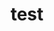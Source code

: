 ---
layout: profile
title : test
Name: Harsh Sharma
University: Maharaja Surajmal Institute of Technology
City: Gurgaon
Country: India
Bio: Hi, this is Harsh. I am a penultimate year  student at MSIT Delhi pursuing my Bachelor's Degree in Information Technology. I'm passionate about working on Open source. I like to cook things with code and serving them in the browser. I am a Web Developer and DevOps enthusiast. I am currently a part of the MLH fellowship. I love experimenting with different technologies but I have a soft corner for Javascript.
Favourite-Programming-Languages: TypeScript, JavaScript , C++
Interests-Outside-Of-Tech: Music, Cooking
GitHub: https://github.com/harshsharma6401
LinkedIn: linkedin.com/in/harsh-sharma-486a38211
Twitter: NA
Image: https://drive.google.com/open?id=1a1MWBaCili9bQyl-kTtUKJs2YMuGCQxv
Resume: https://drive.google.com/open?id=18b0kXay4kn5SyS47ZX1y3ibY6VV-SNR-
---